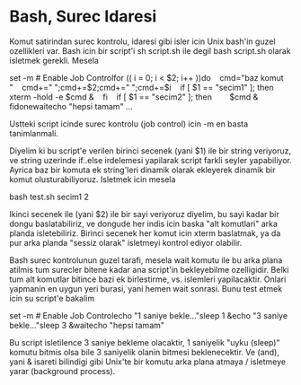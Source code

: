 # Bash, Surec Idaresi

Komut satirindan surec kontrolu, idaresi gibi isler icin Unix bash'in
guzel ozellikleri var. Bash icin bir script'i sh script.sh ile degil
bash script.sh olarak isletmek gerekli. Mesela

set -m # Enable Job Controlfor (( i = 0; i < $2; i++ ))do    cmd="baz komut "    cmd+=" ";cmd+=$2;cmd+=" ";cmd+=$i    if [ $1 == "secim1" ]; then        xterm -hold -e $cmd &    fi    if [ $1 == "secim2" ]; then        $cmd &    fidonewaitecho "hepsi tamam"
...

Ustteki script icinde surec kontrolu (job control) icin -m en basta
tanimlanmali.

Diyelim ki bu script'e verilen birinci secenek (yani $1) ile bir
string veriyoruz, ve string uzerinde if..else irdelemesi yapilarak
script farkli seyler yapabiliyor. Ayrica baz bir komuta ek string'leri
dinamik olarak ekleyerek dinamik bir komut olusturabiliyoruz. Isletmek
icin mesela

bash test.sh secim1 2

Ikinci secenek ile (yani $2) ile bir sayi veriyoruz diyelim, bu sayi
kadar bir dongu baslatabiliriz, ve dongude her indis icin baska "alt
komutlari" arka planda isletebiliriz. Birinci secenek her komut icin
xterm baslatmak, ya da pur arka planda "sessiz olarak" isletmeyi
kontrol ediyor olabilir.

Bash surec kontrolunun guzel tarafi, mesela wait komutu ile bu arka
plana atilmis tum surecler bitene kadar ana script'in bekleyebilme
ozelligidir. Belki tum alt komutlar bitince bazi ek birlestirme,
vs. islemleri yapilacaktir. Onlari yapmanin en uygun yeri burasi, yani
hemen wait sonrasi. Bunu test etmek icin su script'e bakalim

set -m # Enable Job Controlecho "1 saniye bekle..."sleep 1 &echo "3 saniye bekle..."sleep 3 &waitecho "hepsi tamam"

Bu script isletilence 3 saniye bekleme olacaktir, 1 saniyelik "uyku
(sleep)" komutu bitmis olsa bile 3 saniyelik olanin bitmesi
beklenecektir. Ve (and), yani & isareti bilindigi gibi Unix'te bir
komutu arka plana atmaya / isletmeye yarar (background process).




